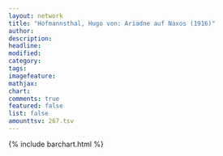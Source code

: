 ```yaml
---
layout: network
title: "Hofmannsthal, Hugo von: Ariadne auf Naxos (1916)"
author:
description:
headline:
modified:
category:
tags:
imagefeature: 
mathjax: 
chart: 
comments: true
featured: false
list: false
amounttsv: 267.tsv
---
```

{% include barchart.html %}
